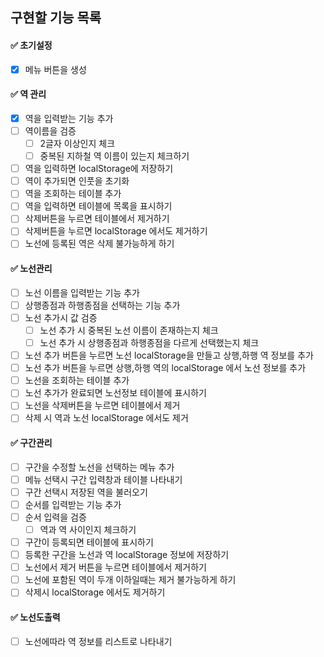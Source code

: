 ## 구현할 기능 목록

#### ✅ 초기설정

- [x] 메뉴 버튼을 생성

#### ✅ 역 관리

- [x] 역을 입력받는 기능 추가
- [ ] 역이름을 검증
  - [ ] 2글자 이상인지 체크
  - [ ] 중복된 지하철 역 이름이 있는지 체크하기
- [ ] 역을 입력하면 localStorage에 저장하기
- [ ] 역이 추가되면 인풋을 초기화
- [ ] 역을 조회하는 테이블 추가
- [ ] 역을 입력하면 테이블에 목록을 표시하기
- [ ] 삭제버튼을 누르면 테이블에서 제거하기
- [ ] 삭제버튼을 누르면 localStorage 에서도 제거하기
- [ ] 노선에 등록된 역은 삭제 불가능하게 하기

#### ✅ 노선관리

- [ ] 노선 이름을 입력받는 기능 추가
- [ ] 상행종점과 하행종점을 선택하는 기능 추가
- [ ] 노선 추가시 값 검증
  - [ ] 노선 추가 시 중복된 노선 이름이 존재하는지 체크
  - [ ] 노선 추가 시 상행종점과 하행종점을 다르게 선택했는지 체크
- [ ] 노선 추가 버튼을 누르면 노선 localStorage을 만들고 상행,하행 역 정보를 추가
- [ ] 노선 추가 버튼을 누르면 상행,하행 역의 localStorage 에서 노선 정보를 추가
- [ ] 노선을 조회하는 테이블 추가
- [ ] 노선 추가가 완료되면 노선정보 테이블에 표시하기
- [ ] 노선을 삭제버튼을 누르면 테이블에서 제거
- [ ] 삭제 시 역과 노선 localStorage 에서도 제거

#### ✅ 구간관리

- [ ] 구간을 수정할 노선을 선택하는 메뉴 추가
- [ ] 메뉴 선택시 구간 입력창과 테이블 나타내기
- [ ] 구간 선택시 저장된 역을 불러오기
- [ ] 순서를 입력받는 기능 추가
- [ ] 순서 입력을 검증
  - [ ] 역과 역 사이인지 체크하기
- [ ] 구간이 등록되면 테이블에 표시하기
- [ ] 등록한 구간을 노선과 역 localStorage 정보에 저장하기
- [ ] 노선에서 제거 버튼을 누르면 테이블에서 제거하기
- [ ] 노선에 포함된 역이 두개 이하일때는 제거 불가능하게 하기
- [ ] 삭제시 localStorage 에서도 제거하기

#### ✅ 노선도출력

- [ ] 노선에따라 역 정보를 리스트로 나타내기
